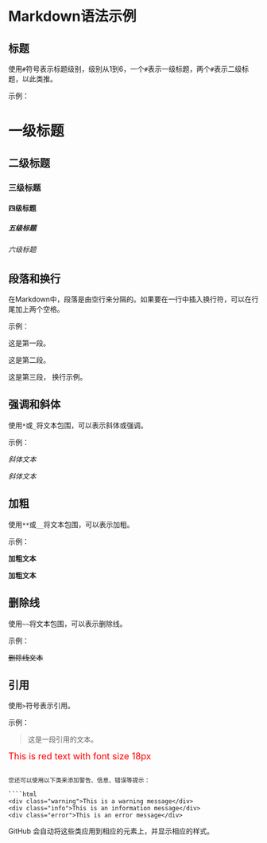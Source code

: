 # Markdown语法示例

## 标题

使用`#`符号表示标题级别，级别从1到6，一个`#`表示一级标题，两个`#`表示二级标题，以此类推。

示例：

# 一级标题

## 二级标题

### 三级标题

#### 四级标题

##### 五级标题

###### 六级标题

## 段落和换行

在Markdown中，段落是由空行来分隔的。如果要在一行中插入换行符，可以在行尾加上两个空格。

示例：

这是第一段。

这是第二段。

这是第三段，
换行示例。

## 强调和斜体

使用`*`或`_`将文本包围，可以表示斜体或强调。

示例：

*斜体文本*

*斜体文本*

## 加粗

使用`**`或`__`将文本包围，可以表示加粗。

示例：

**加粗文本**

**加粗文本**

## 删除线

使用`~~`将文本包围，可以表示删除线。

示例：

~~删除线文本~~

## 引用

使用`>`符号表示引用。

示例：

> 这是一段引用的文本。

<span style="color: red; font-size: 18px;">This is red text with font size 18px</span>
```

您还可以使用以下类来添加警告、信息、错误等提示：

````html
<div class="warning">This is a warning message</div>
<div class="info">This is an information message</div>
<div class="error">This is an error message</div>
```

GitHub 会自动将这些类应用到相应的元素上，并显示相应的样式。
